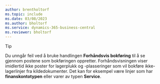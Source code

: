 ```yaml
---
author: brentholtorf
ms.topic: include
ms.date: 03/08/2023
ms.author: bholtorf
ms.service: dynamics-365-business-central
ms.reviewer: bholtorf
---
```


> [!TIP]
> Du unngår feil ved å bruke handlingen **Forhåndsvis bokføring** til å se gjennom postene som bokføringen oppretter. Forhåndsvisningen viser imidlertid ikke poster for lagerplukk og -plasseringer som vil bokføre ikke-lagerlinjer fra kildedokumenter. Det kan for eksempel være linjer som har **finanskontotypen** eller varer av typen **Service**.